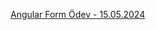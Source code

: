 
[Angular Form Ödev - 15.05.2024 ](https://github.com/toygun06/TobetoAngular4AShadow/tree/task-list-1)

